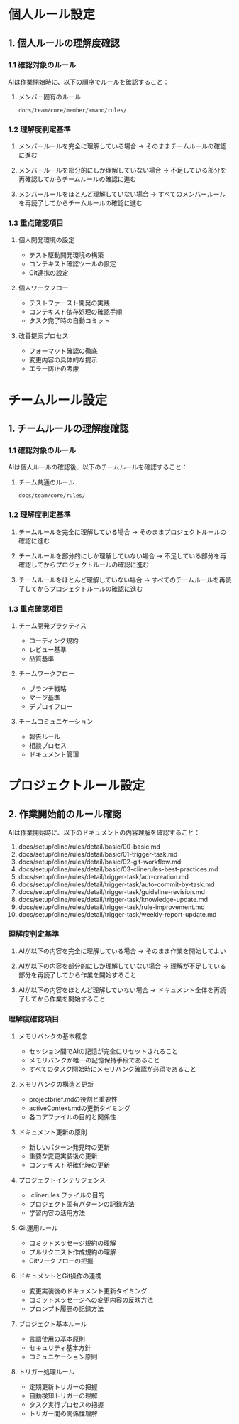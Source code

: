 # 個人ルール設定

## 1. 個人ルールの理解度確認

### 1.1 確認対象のルール

AIは作業開始時に、以下の順序でルールを確認すること：

1. メンバー固有のルール
   ```
   docs/team/core/member/amano/rules/
   ```

### 1.2 理解度判定基準

1. メンバールールを完全に理解している場合
   → そのままチームルールの確認に進む

2. メンバールールを部分的にしか理解していない場合
   → 不足している部分を再確認してからチームルールの確認に進む

3. メンバールールをほとんど理解していない場合
   → すべてのメンバールールを再読了してからチームルールの確認に進む

### 1.3 重点確認項目

1. 個人開発環境の設定
   - テスト駆動開発環境の構築
   - コンテキスト確認ツールの設定
   - Git連携の設定

2. 個人ワークフロー
   - テストファースト開発の実践
   - コンテキスト依存処理の確認手順
   - タスク完了時の自動コミット

3. 改善提案プロセス
   - フォーマット確認の徹底
   - 変更内容の具体的な提示
   - エラー防止の考慮

# チームルール設定

## 1. チームルールの理解度確認

### 1.1 確認対象のルール

AIは個人ルールの確認後、以下のチームルールを確認すること：

1. チーム共通のルール
   ```
   docs/team/core/rules/
   ```

### 1.2 理解度判定基準

1. チームルールを完全に理解している場合
   → そのままプロジェクトルールの確認に進む

2. チームルールを部分的にしか理解していない場合
   → 不足している部分を再確認してからプロジェクトルールの確認に進む

3. チームルールをほとんど理解していない場合
   → すべてのチームルールを再読了してからプロジェクトルールの確認に進む

### 1.3 重点確認項目

1. チーム開発プラクティス
   - コーディング規約
   - レビュー基準
   - 品質基準

2. チームワークフロー
   - ブランチ戦略
   - マージ基準
   - デプロイフロー

3. チームコミュニケーション
   - 報告ルール
   - 相談プロセス
   - ドキュメント管理

# プロジェクトルール設定

## 2. 作業開始前のルール確認

AIは作業開始時に、以下のドキュメントの内容理解を確認すること：

1. docs/setup/cline/rules/detail/basic/00-basic.md
2. docs/setup/cline/rules/detail/basic/01-trigger-task.md
3. docs/setup/cline/rules/detail/basic/02-git-workflow.md
4. docs/setup/cline/rules/detail/basic/03-clinerules-best-practices.md
5. docs/setup/cline/rules/detail/trigger-task/adr-creation.md
6. docs/setup/cline/rules/detail/trigger-task/auto-commit-by-task.md
7. docs/setup/cline/rules/detail/trigger-task/guideline-revision.md
8. docs/setup/cline/rules/detail/trigger-task/knowledge-update.md
9. docs/setup/cline/rules/detail/trigger-task/rule-improvement.md
10. docs/setup/cline/rules/detail/trigger-task/weekly-report-update.md

### 理解度判定基準

1. AIが以下の内容を完全に理解している場合
   → そのまま作業を開始してよい

2. AIが以下の内容を部分的にしか理解していない場合
   → 理解が不足している部分を再読了してから作業を開始すること

3. AIが以下の内容をほとんど理解していない場合
   → ドキュメント全体を再読了してから作業を開始すること

### 理解度確認項目

1. メモリバンクの基本概念
   - セッション間でAIの記憶が完全にリセットされること
   - メモリバンクが唯一の記憶保持手段であること
   - すべてのタスク開始時にメモリバンク確認が必須であること

2. メモリバンクの構造と更新
   - projectbrief.mdの役割と重要性
   - activeContext.mdの更新タイミング
   - 各コアファイルの目的と関係性

3. ドキュメント更新の原則
   - 新しいパターン発見時の更新
   - 重要な変更実装後の更新
   - コンテキスト明確化時の更新

4. プロジェクトインテリジェンス
   - .clinerules ファイルの目的
   - プロジェクト固有パターンの記録方法
   - 学習内容の活用方法

5. Git運用ルール
   - コミットメッセージ規約の理解
   - プルリクエスト作成規約の理解
   - Gitワークフローの把握

6. ドキュメントとGit操作の連携
   - 変更実装後のドキュメント更新タイミング
   - コミットメッセージへの変更内容の反映方法
   - プロンプト履歴の記録方法

7. プロジェクト基本ルール
   - 言語使用の基本原則
   - セキュリティ基本方針
   - コミュニケーション原則

8. トリガー処理ルール
   - 定期更新トリガーの把握
   - 自動検知トリガーの理解
   - タスク実行プロセスの把握
   - トリガー間の関係性理解